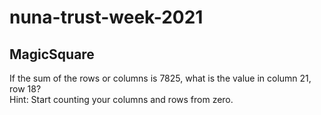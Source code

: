 # nuna-trust-week-2021
## MagicSquare        
 If the sum of the rows or columns is 7825, what is the value in column 21, row 18?       
 Hint: Start counting your columns and rows from zero.

<!-- https://docs.google.com/forms/d/e/1FAIpQLSdnUyjphzSu82GtEfu2lPqqIizDnZNuNOwH6PMLk8neR-ojgg/viewform?usp=sf_link -->
